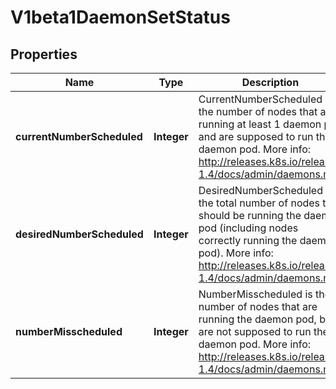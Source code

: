
# V1beta1DaemonSetStatus

## Properties
Name | Type | Description | Notes
------------ | ------------- | ------------- | -------------
**currentNumberScheduled** | **Integer** | CurrentNumberScheduled is the number of nodes that are running at least 1 daemon pod and are supposed to run the daemon pod. More info: http://releases.k8s.io/release-1.4/docs/admin/daemons.md | 
**desiredNumberScheduled** | **Integer** | DesiredNumberScheduled is the total number of nodes that should be running the daemon pod (including nodes correctly running the daemon pod). More info: http://releases.k8s.io/release-1.4/docs/admin/daemons.md | 
**numberMisscheduled** | **Integer** | NumberMisscheduled is the number of nodes that are running the daemon pod, but are not supposed to run the daemon pod. More info: http://releases.k8s.io/release-1.4/docs/admin/daemons.md | 



